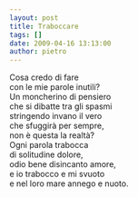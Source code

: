 ```yaml
---
layout: post
title: Traboccare
tags: []
date: 2009-04-16 13:13:00
author: pietro
---
```

Cosa credo di fare<br/>con le mie parole inutili?<br/>Un moncherino di pensiero<br/>che si dibatte tra gli spasmi<br/>stringendo invano il vero<br/>che sfuggirà per sempre,<br/>non è questa la realtà?<br/>Ogni parola trabocca<br/>di solitudine dolore,<br/>odio bene disincanto amore,<br/>e io trabocco e mi svuoto<br/>e nel loro mare annego e nuoto.
